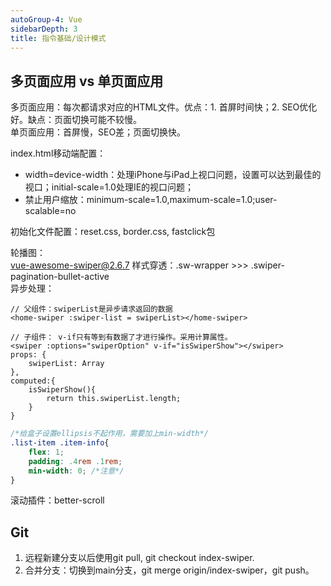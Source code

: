 ```yaml
---
autoGroup-4: Vue
sidebarDepth: 3
title: 指令基础/设计模式
---
```


## 多页面应用 vs 单页面应用
多页面应用：每次都请求对应的HTML文件。优点：1. 首屏时间快；2. SEO优化好。缺点：页面切换可能不较慢。   
单页面应用：首屏慢，SEO差；页面切换快。 


index.html移动端配置：  
- width=device-width：处理iPhone与iPad上视口问题，设置可以达到最佳的视口；initial-scale=1.0处理IE的视口问题；
- 禁止用户缩放：minimum-scale=1.0,maximum-scale=1.0;user-scalable=no


初始化文件配置：reset.css, border.css, fastclick包

轮播图：  
vue-awesome-swiper@2.6.7
样式穿透：.sw-wrapper >>> .swiper-pagination-bullet-active     
异步处理：
```vue
// 父组件：swiperList是异步请求返回的数据
<home-swiper :swiper-list = swiperList></home-swiper>

// 子组件： v-if只有等到有数据了才进行操作。采用计算属性。
<swiper :options="swiperOption" v-if="isSwiperShow"></swiper>
props: {
    swiperList: Array
},
computed:{
    isSwiperShow(){
        return this.swiperList.length;
    }
}
```

```css
/*给盒子设置ellipsis不起作用，需要加上min-width*/
.list-item .item-info{
    flex: 1;
    padding: .4rem .1rem;
    min-width: 0; /*注意*/
}
```

滚动插件：better-scroll   



## Git
1. 远程新建分支以后使用git pull, git checkout index-swiper.
2. 合并分支：切换到main分支，git merge origin/index-swiper，git push。
